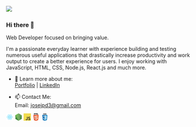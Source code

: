 ![](https://capsule-render.vercel.app/api?type=transparent&fontColor=703ee5&text=Jose%20Plasencia&height=150&fontSize=60&fontAlign=25&desc=Web%20Developer&descAlignY=75&descAlign=10)

### Hi there 👋

Web Developer focused on bringing value.

I'm a passionate everyday learner with experience building and testing numerous useful applications that drastically increase productivity and work output to create a better experience for users. I enjoy working with JavaScript, HTML, CSS, Node.js, React.js and much more.

- 📖 Learn more about me: \
  [Portfolio](https://josejpd3.github.io/Main-Portfolio/) | [LinkedIn](https://www.linkedin.com/in/jose-plasencia/)
  
- 📫 Contact Me: \
  Email: josejpd3@gmail.com
<!--
**Josejpd3/Josejpd3** is a ✨ _special_ ✨ repository because its `README.md` (this file) appears on your GitHub profile.

Here are some ideas to get you started:

- 🔭 I’m currently working on ...
- 🌱 I’m currently learning ...
- 👯 I’m looking to collaborate on ...
- 🤔 I’m looking for help with ...
- 💬 Ask me about ...
- 📫 How to reach me: ...
- 😄 Pronouns: ...
- ⚡ Fun fact: ...
-->






<code><img height="20" alt="react" src="https://raw.githubusercontent.com/github/explore/80688e429a7d4ef2fca1e82350fe8e3517d3494d/topics/react/react.png"></code>
<code><img height="20" alt="nodejs" src="https://raw.githubusercontent.com/github/explore/80688e429a7d4ef2fca1e82350fe8e3517d3494d/topics/nodejs/nodejs.png"></code> 
<code><img height="20" alt="javascript" src="https://raw.githubusercontent.com/github/explore/80688e429a7d4ef2fca1e82350fe8e3517d3494d/topics/javascript/javascript.png"></code>
<code><img height="20" alt="html" src="https://raw.githubusercontent.com/github/explore/80688e429a7d4ef2fca1e82350fe8e3517d3494d/topics/html/html.png"></code> 
<code><img height="20" alt="css" src="https://raw.githubusercontent.com/github/explore/80688e429a7d4ef2fca1e82350fe8e3517d3494d/topics/css/css.png"></code>


